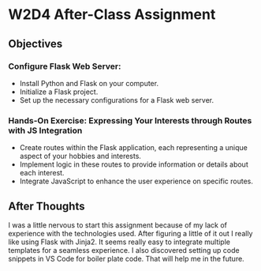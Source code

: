 # W2D4 After-Class Assignment

## Objectives

### Configure Flask Web Server:
- Install Python and Flask on your computer.
- Initialize a Flask project.
- Set up the necessary configurations for a Flask web server.

### Hands-On Exercise: Expressing Your Interests through Routes with JS Integration
- Create routes within the Flask application, each representing a unique aspect of your hobbies and interests.
- Implement logic in these routes to provide information or details about each interest.
- Integrate JavaScript to enhance the user experience on specific routes.

## After Thoughts

I was a little nervous to start this assignment because of my lack of experience with the technologies used. After figuring a little of it out I really like using Flask with Jinja2. It seems really easy to integrate multiple templates for a seamless experience. I also discovered setting up code snippets in VS Code for boiler plate code. That will help me in the future.
